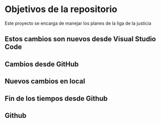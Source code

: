 # Objetivos de la repositorio

Este proyecto se encarga de manejar los planes de la liga de la justicia

## Estos cambios son nuevos desde Visual Studio Code

## Cambios desde GitHub
## Nuevos cambios en local

## Fin de los tiempos desde Github
## Github
